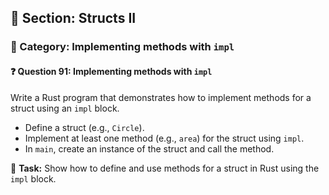 ## 📘 Section: Structs II  
### 🔹 Category: Implementing methods with `impl`  
#### ❓ Question 91: Implementing methods with `impl`

Write a Rust program that demonstrates how to implement methods for a struct using an `impl` block.

- Define a struct (e.g., `Circle`).
- Implement at least one method (e.g., `area`) for the struct using `impl`.
- In `main`, create an instance of the struct and call the method.

🔧 **Task:** Show how to define and use methods for a struct in Rust using the `impl` block.
